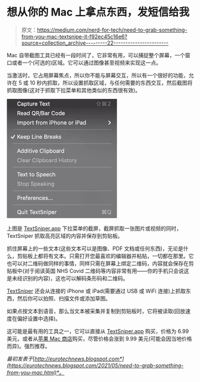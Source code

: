 # 想从你的 Mac 上拿点东西，发短信给我

> 原文：<https://medium.com/nerd-for-tech/need-to-grab-something-from-you-mac-textsnipe-it-f92ec45c16e6?source=collection_archive---------22----------------------->

Mac 自带截图工具已经有一段时间了，它非常有用，可以捕捉整个屏幕，一个窗口或者一个(可选的)区域。它可以通过图像甚至视频来实现这一点。

当激活时，它占用屏幕焦点，所以你不能与屏幕交互，所以有一个很好的功能，允许在 5 或 10 秒内抓取，所以设置抓取区域，与任何需要的东西交互，然后截图将抓取图像(这对于抓取下拉菜单和其他类似的东西很有效)。

![](img/719d93476387ec73a71ad8517f3374bc.png)

上图是 [TextSniper.app](https://textsniper.app/?ref=stevekarmeinsky1) 下拉菜单的截屏，截屏抓取一张图片或视频的同时，TextSniper 抓取高亮区域的内容并保存到剪贴板。

抓住屏幕上的一些文本(这些文本可以是图像、PDF 文档或任何东西)，无论是什么，剪贴板上都将有文本。只需打开您最喜欢的编辑器并粘贴，一切都在那里。它也可以对二维码做同样的事情，同样只需在屏幕上绑定二维码，内容就会保存在剪贴板中(对于阅读英国 NHS Covid 二维码等内容非常有用——你的手机只会说这是未经识别的内容)，这也可以解码条形码和二维码。

[TextSniper](https://textsniper.app/?ref=stevekarmeinsky1) 还会从连接的 iPhone 或 iPad(需要通过 USB 或 WiFi 连接)上抓取东西，然后你可以拍照、扫描文件或添加草图。

如果点按文本到语音，那么当文本被采集并复制到剪贴板时，它将被读取(回放速度在偏好设置中选择)。

这可能是最有用的工具之一，它可以直接从 [TextSniper.app](https://gumroad.com/a/494189395/NYNNM) 购买，价格为 6.99 美元，或者从[苹果 Mac 商店](https://apps.apple.com/us/app/textsniper-pdf-image-ocr/id1528890965)购买，尽管价格会涨到 9.99 美元(可能会因当地价格而异)。强烈推荐。

*最初发表于*[*http://eurotechnews.blogspot.com*](https://eurotechnews.blogspot.com/2021/05/need-to-grab-something-from-you-mac.html)*。*